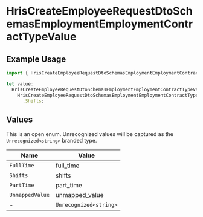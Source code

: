 # HrisCreateEmployeeRequestDtoSchemasEmploymentEmploymentContractTypeValue

## Example Usage

```typescript
import { HrisCreateEmployeeRequestDtoSchemasEmploymentEmploymentContractTypeValue } from "@stackone/stackone-client-ts/sdk/models/shared";

let value:
  HrisCreateEmployeeRequestDtoSchemasEmploymentEmploymentContractTypeValue =
    HrisCreateEmployeeRequestDtoSchemasEmploymentEmploymentContractTypeValue
      .Shifts;
```

## Values

This is an open enum. Unrecognized values will be captured as the `Unrecognized<string>` branded type.

| Name                   | Value                  |
| ---------------------- | ---------------------- |
| `FullTime`             | full_time              |
| `Shifts`               | shifts                 |
| `PartTime`             | part_time              |
| `UnmappedValue`        | unmapped_value         |
| -                      | `Unrecognized<string>` |